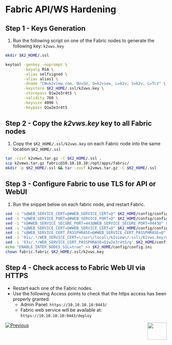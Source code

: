 # Fabric API/WS Hardening 

## Step 1 - Keys Generation

1. Run the following script on one of the Fabric nodes to generate the following key: ```k2vws.key```

~~~bash
mkdir $K2_HOME/.ssl

keytool -genkey -noprompt \
        -keyalg RSA \
        -alias selfsigned \
        -alias alias1 \
        -dname "CN=k2view.com, OU=SU, O=k2view, L=k2v, S=k2v, C=TLV" \
        -keystore $K2_HOME/.ssl/k2vws.key \
        -storepass Q1w2e3r4t5 \
        -validity 760 \
        -keysize 4096 \
        -keypass Q1w2e3r4t5
~~~

## Step 2 - Copy the *k2vws.key* key to all Fabric nodes

1. Copy the `$K2_HOME/.ssl/k2vws.key` on each Fabric node into the same location ```$K2_HOME/.ssl```

``` bash
tar -czvf k2vmws.tar.gz -C $K2_HOME/.ssl .
scp k2vmws.tar.gz fabric@10.10.10.10:/opt/apps/fabric/
mkdir -p $K2_HOME/.ssl && tar -zxvf k2vmws.tar.gz -C $K2_HOME/.ssl
```

## Step 3 - Configure Fabric to use TLS for API or WebUI

1. Run the snippet below on each fabric node, and restart Fabric.


```bash
sed -i "s@WEB_SERVICE_CERT=@#WEB_SERVICE_CERT=@" $K2_HOME/config/config.ini
sed -i "s@WEB_SERVICE_PORT=@#WEB_SERVICE_PORT=@" $K2_HOME/config/config.ini
sed -i "s@#WEB_SERVICE_SECURE_PORT=443@WEB_SERVICE_SECURE_PORT=9443@" $K2_HOME/config/config.ini
sed -i "s@WEB_SERVICE_CERT=@#WEB_SERVICE_CERT=@" $K2_HOME/config/config.ini
sed -i "s@WEB_SERVICE_CERT_PASSPHRASE=@#WEB_SERVICE_CERT_PASSPHRASE=@" $K2_HOME/config/config.ini
sed -i '91s/.*/WEB_SERVICE_CERT=\/usr\/local\/k2view\/.ssl\/k2vws.key/g' $K2_HOME/config/config.ini
sed -i '93s/.*/WEB_SERVICE_CERT_PASSPHRASE=Q1w2e3r4t5/g' $K2_HOME/config/config.ini
echo "ENABLE_INTER_NODES_SSL=true" >> $K2_HOME/config/config.ini
chown fabric.fabric $K2_HOME/.ssl/k2vws.key
```


## Step 4 - Check access to Fabric Web UI via HTTPS

- Restart each one of the Fabric nodes.
- Use the following Access points to check that the https access has been properly granted: 
  - Admin Panel: ``` https://10.10.10.10:9443/ ```
  - Fabric web service will be available at: ``` https://10.10.10.10:9443/deploy ```

[![Previous](/articles/images/Previous.png)](/articles/99_fabric_infras/devops/02_fabric_environments.md)[<img align="right" width="60" height="54" src="/articles/images/Next.png">](/articles/99_fabric_infras/devops/04_cassandra_hardening.md)


